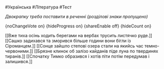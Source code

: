 #Українська #Література #Тест

*Двокрапку треба поставити в реченні (розділові знаки пропущено)*

{noChangeVote on}
{hideProgress on}
{shareEnable off}
{hideCount on}

[[Вже тиха осінь ходить берегами на вербах трусить листячко руде.]]
[[Сашко задихався та зморився більше години вони бігли із Сіроманцем.]]
[[Сонце зайшло степові озера стали на якийсь час темно-червоними.]]
[[Брязне клинок об залізо кайданів піде луна по твердинях тиранів.]]
[[Спочатку Тимко образився і хотів піти потім передумав і залишився.]]
